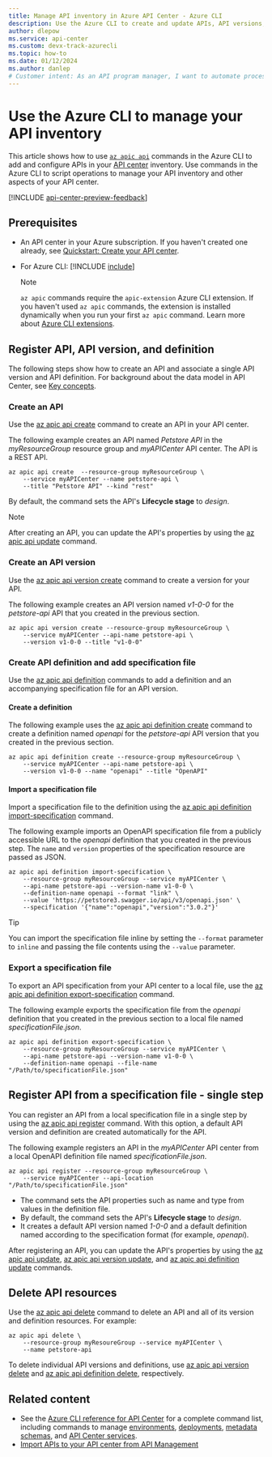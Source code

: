 ```yaml
---
title: Manage API inventory in Azure API Center - Azure CLI
description: Use the Azure CLI to create and update APIs, API versions, and API definitions in your Azure API center.
author: dlepow
ms.service: api-center
ms.custom: devx-track-azurecli
ms.topic: how-to
ms.date: 01/12/2024
ms.author: danlep 
# Customer intent: As an API program manager, I want to automate processes to register and update APIs in my Azure API center.
---
```


# Use the Azure CLI to manage your API inventory

This article shows how to use [`az apic api`](/cli/azure/apic/api) commands in the Azure CLI to add and configure APIs in your [API center](overview.md) inventory. Use commands in the Azure CLI to script operations to manage your API inventory and other aspects of your API center.  

[!INCLUDE [api-center-preview-feedback](includes/api-center-preview-feedback.md)]

## Prerequisites

* An API center in your Azure subscription. If you haven't created one already, see [Quickstart: Create your API center](set-up-api-center.md).

* For Azure CLI:
    [!INCLUDE [include](~/articles/reusable-content/azure-cli/azure-cli-prepare-your-environment-no-header.md)]

    > [!NOTE]
    > `az apic` commands require the `apic-extension` Azure CLI extension. If you haven't used `az apic` commands, the extension is installed dynamically when you run your first `az apic` command. Learn more about [Azure CLI extensions](/cli/azure/azure-cli-extensions-overview).

## Register API, API version, and definition

The following steps show how to create an API and associate a single API version and API definition. For background about the data model in API Center, see [Key concepts](key-concepts.md).

### Create an API

Use the [az apic api create](/cli/azure/apic/api#az_apic_api_create) command to create an API in your API center. 

The following example creates an API named *Petstore API* in the *myResourceGroup* resource group and *myAPICenter* API center. The API is a REST API.

```azurecli-interactive
az apic api create  --resource-group myResourceGroup \
    --service myAPICenter --name petstore-api \
    --title "Petstore API" --kind "rest"
```

By default, the command sets the API's **Lifecycle stage** to *design*.

> [!NOTE]
> After creating an API, you can update the API's properties by using the [az apic api update](/cli/azure/apic/api#az_apic_api_update) command.


### Create an API version

Use the [az apic api version create](/cli/azure/apic/api/version#az_apic_api_version_create) command to create a version for your API. 

The following example creates an API version named *v1-0-0* for the *petstore-api* API that you created in the previous section. 

```azurecli-interactive
az apic api version create --resource-group myResourceGroup \
    --service myAPICenter --api-name petstore-api \
    --version v1-0-0 --title "v1-0-0"
```

### Create API definition and add specification file 

Use the [az apic api definition](/cli/azure/apic/api/definition) commands to add a definition and an accompanying specification file for an API version.

#### Create a definition

The following example uses the [az apic api definition create](/cli/azure/apic/api/definition#az_apic_api_definition_create) command to create a definition named *openapi* for the *petstore-api* API version that you created in the previous section. 

```azurecli-interactive
az apic api definition create --resource-group myResourceGroup \
    --service myAPICenter --api-name petstore-api \
    --version v1-0-0 --name "openapi" --title "OpenAPI"
```

#### Import a specification file

Import a specification file to the definition using the [az apic api definition import-specification](/cli/azure/apic/api/definition#az_apic_api_definition_import_specification) command.

The following example imports an OpenAPI specification file from a publicly accessible URL to the *openapi* definition that you created in the previous step. The `name` and `version` properties of the specification resource are passed as JSON. 


```azurecli-interactive
az apic api definition import-specification \
    --resource-group myResourceGroup --service myAPICenter \
    --api-name petstore-api --version-name v1-0-0 \
    --definition-name openapi --format "link" \
    --value 'https://petstore3.swagger.io/api/v3/openapi.json' \
    --specification '{"name":"openapi","version":"3.0.2"}'
```

> [!TIP]
> You can import the specification file inline by setting the `--format` parameter to `inline` and passing the file contents using the `--value` parameter.

### Export a specification file

To export an API specification from your API center to a local file, use the [az apic api definition export-specification](/cli/azure/apic/api/definition#az_apic_api_definition_export_specification) command.

The following example exports the specification file from the *openapi* definition that you created in the previous section to a local file named *specificationFile.json*.

```azurecli-interactive
az apic api definition export-specification \
    --resource-group myResourceGroup --service myAPICenter \
    --api-name petstore-api --version-name v1-0-0 \
    --definition-name openapi --file-name "/Path/to/specificationFile.json"
```

## Register API from a specification file - single step

You can register an API from a local specification file in a single step by using the [az apic api register](/cli/azure/apic/api#az-apic-api-register) command. With this option, a default API version and definition are created automatically for the API.

The following example registers an API in the *myAPICenter* API center from a local OpenAPI definition file named *specificationFile.json*.


```azurecli-interactive
az apic api register --resource-group myResourceGroup \
    --service myAPICenter --api-location "/Path/to/specificationFile.json"
```

* The command sets the API properties such as name and type from values in the definition file. 
* By default, the command sets the API's **Lifecycle stage** to *design*.
* It creates a default API version named *1-0-0* and a default definition named according to the specification format (for example, *openapi*).

After registering an API, you can update the API's properties by using the [az apic api update](/cli/azure/apic/api#az_apic_api_update), [az apic api version update](/cli/azure/apic/api/version#az_apic_api_version_update), and [az apic api definition update](/cli/azure/apic/api/definition#az_apic_api_definition_update) commands.

## Delete API resources

Use the [az apic api delete](/cli/azure/apic/api#az_apic_api_delete) command to delete an API and all of its version and definition resources. For example:

```azurecli-interactive
az apic api delete \
    --resource-group myResoureGroup --service myAPICenter \
    --name petstore-api
```

To delete individual API versions and definitions, use [az apic api version delete](/cli/azure/apic/api/version#az-apic-api-version-delete) and [az apic api definition delete](/cli/azure/apic/api/definition#az-apic-api-definition-delete), respectively.

## Related content

* See the [Azure CLI reference for API Center](/cli/azure/apic) for a complete command list, including commands to manage [environments](/cli/azure/apic/environment), [deployments](/cli/azure/apic/api/deployment), [metadata schemas](/cli/azure/apic/metadata-schema), and [API Center services](/cli/azure/apic/service).
* [Import APIs to your API center from API Management](import-api-management-apis.md)
